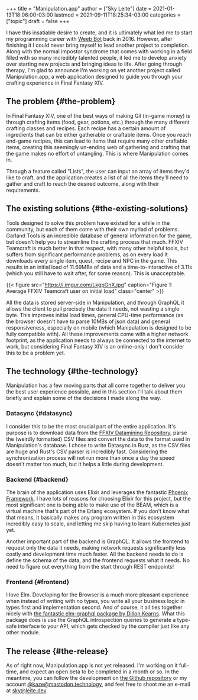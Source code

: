 +++
title = "Manipulation.app"
author = ["Sky Leite"]
date = 2021-01-13T18:06:00-03:00
lastmod = 2021-09-11T18:25:34-03:00
categories = ["topic"]
draft = false
+++

I have this insatiable desire to create, and it is ultimately what led me to start my programming career with [Weeb Bot](https://github.com/SkyLeiteF/WeebBot-v2) back in 2016. However, after finishing it I could never bring myself to lead another project to completion. Along with the normal impostor syndrome that comes with working in a field filled with so many incredibly talented people, it led me to develop anxiety over starting new projects and bringing ideas to life. After going through therapy, I'm glad to announce I'm working on yet another project called Manipulation.app, a web application designed to guide you through your crafting experience in Final Fantasy XIV.

## The problem {#the-problem}

In Final Fantasy XIV, one of the best ways of making Gil (in-game money) is through crafting items (food, gear, potions, etc.) through the many different crafting classes and recipes. Each recipe has a certain amount of ingredients that can be either gatherable or craftable items. Once you reach end-game recipes, this can lead to items that require many other craftable items, creating this seemingly un-ending web of gathering and crafting that the game makes no effort of untangling. This is where Manipulation comes in.

Through a feature called "Lists", the user can input an array of items they'd like to craft, and the application creates a list of all the items they'll need to gather and craft to reach the desired outcome, along with their requirements.

## The existing solutions {#the-existing-solutions}

Tools designed to solve this problem have existed for a while in the community, but each of them come with their own myriad of problems. Garland Tools is an incredible database of general information for the game, but doesn't help you to streamline the crafting process that much. FFXIV Teamcraft is much better in that respect, with many other helpful tools, but suffers from significant performance problems, as on every load it downloads every single item, quest, recipe and NPC in the game. This results in an initial load of 11.69MBs of data and a time-to-interactive of 3.11s (which you still have to wait after, for some reason). This is unacceptable.

{{< figure src="https://i.imgur.com/LkgpGnX.jpg" caption="Figure 1: Average FFXIV Teamcraft user on initial load" class="center" >}}

All the data is stored server-side in Manipulation, and through GraphQL it allows the client to pull precisely the data it needs, not wasting a single byte. This improves initial load times, general CPU-time performance (as the browser doesn't have to parse 10MBs of json data) and general responsiveness, especially on mobile (which Manipulation is designed to be fully compatible with). All these improvements come with a higher network footprint, as the application needs to always be connected to the internet to work, but considering Final Fantasy XIV is an online-only I don't consider this to be a problem yet.

## The technology {#the-technology}

Manipulation has a few moving parts that all come together to deliver you the best user experience possible, and in this section I'll talk about them briefly and explain some of the decisions I made along the way.

### Datasync {#datasync}

I consider this to be the most crucial part of the entire application. It's purpose is to download data from the [FFXIV Datamining Repository](https://github.com/xivapi/ffxiv-datamining), parse the (weirdly formatted) CSV files and convert the data to the format used in Manipulation's database. I chose to write Datasync in Rust, as the CSV files are huge and Rust's CSV parser is incredibly fast. Considering the synchronization process will not run more than once a day the speed doesn't matter too much, but it helps a little during development.

### Backend {#backend}

The brain of the application uses Elixir and leverages the fantastic [Phoenix Framework](https://www.phoenixframework.org/). I have lots of reasons for choosing Elixir for this project, but the most significant one is being able to make use of the BEAM, which is a virtual machine that's part of the Erlang ecosystem. If you don't know what that means, it basically makes any program written in this ecosystem incredibly easy to scale, and letting me skip having to learn Kubernetes just yet.

Another important part of the backend is GraphQL. It allows the frontend to request only the data it needs, making network requests significantly less costly and development time much faster. All the backend needs to do is define the schema of the data, and the frontend requests what it needs. No need to figure out everything from the start through REST endpoints!

### Frontend {#frontend}

I love Elm. Developing for the Browser is a much more pleasant experience when instead of writing with no types, you write all your business logic in types first and implementation second. And of course, it all ties together nicely with [the fantastic elm-graphql package by Dillon Kearns](https://package.elm-lang.org/packages/dillonkearns/elm-graphql/latest/). What this package does is use the GraphQL introspection queries to generate a type-safe interface to your API, which gets checked by the compiler just like any other module.

## The release {#the-release}

As of right now, Manipulation.app is not yet released. I'm working on it full-time, and expect an open beta to be completed in a month or so. In the meantime, you can follow the development on [the Github repository](https://github.com/skyleite/craftup) or my account [@kaze@mastodon.technology](https://mastodon.technology/@kaze), and feel free to shoot me an e-mail at [sky@leite.dev](mailto:sky@leite.dev).
